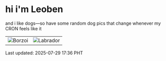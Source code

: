 # hi i'm Leoben

and i like dogs—so have some random dog pics that change whenever my CRON feels like it

|  |  |
|--------|----------|
| ![Borzoi](https://random-dog-vercel.vercel.app/api/random-borzoi?v=1753781810) | ![Labrador](https://random-dog-vercel.vercel.app/api/random-labrador?v=1753781810) |

Last updated: 2025-07-29 17:36 PHT
